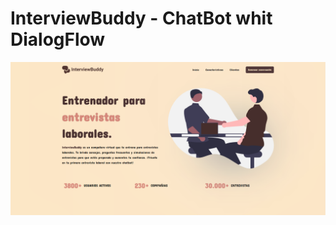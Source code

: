 # InterviewBuddy  - ChatBot whit DialogFlow

![HooBank](https://github.com/Jose-01010000/chatbot_react_2.0/blob/main/src/assets/img.png)

